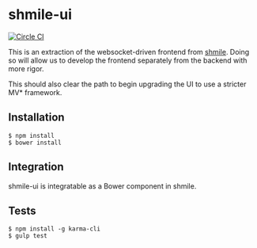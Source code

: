 shmile-ui
=========

[![Circle CI](https://circleci.com/gh/andrewhao/shmile-ui.svg?style=svg)](https://circleci.com/gh/andrewhao/shmile-ui)

This is an extraction of the websocket-driven frontend from [shmile](https://github.com/porkbuns/shmile). Doing so will allow us to develop the frontend separately from the backend with more rigor.

This should also clear the path to begin upgrading the UI to use a stricter MV* framework.

## Installation

    $ npm install
    $ bower install

## Integration

shmile-ui is integratable as a Bower component in shmile.

## Tests

    $ npm install -g karma-cli
    $ gulp test
